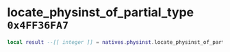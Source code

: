 # locate_physinst_of_partial_type `0x4FF36FA7`

```lua
local result --[[ integer ]] = natives.physinst.locate_physinst_of_partial_type(_unk0 --[[ integer ]], _unk1 --[[ integer ]], _unk2 --[[ integer ]], _unk3 --[[ integer ]], _unk4 --[[ integer ]], _unk5 --[[ integer ]])
```